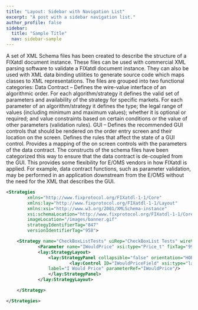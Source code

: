 ```yaml
---
title: "Layout: Sidebar with Navigation List"
excerpt: "A post with a sidebar navigation list."
author_profile: false
sidebar:
  title: "Sample Title"
  nav: sidebar-sample
---
```


A set of XML Schema files has been created to describe the structure of a FIXatdl document instance. These files can be
used with commercial XML parsing software to validate a FIXatdl document instance. They can also be used with XML
data binding utilities to generate source code which maps classes to XML representations. The files are grouped into two
functional categories:
Data Contract – Defines the wire-value interface of an algorithmic order. For each algorithm/strategy it defines
the valid set of parameters and availability of the strategy for specific markets. For each parameter of an
algorithm/strategy it defines the type; the legal range of values (including minimum and maximum values);
whether it is optional or required; and value constraints based on certain conditions or the value of other
parameters (validation rules).
GUI – Defines the recommended GUI controls that should be rendered on the order entry screen and their
location on the screen. Defines the rules that affect the state of a GUI control. Provides a mapping of the on
screen controls with the parameters of the data contract.
The constructs of the schema files have been categorized this way to ensure that the data contract is de-coupled from the
GUI. This provides some flexibility for E/OMS vendors in how FIXatdl is applied. For example, data contract functions,
such as parameter validation, may be performed in an application downstream from the E/OMS without the need for the
XML that describes the GUI.

```xml
<Strategies
        xmlns="http://www.fixprotocol.org/FIXatdl-1-1/Core"
        xmlns:lay="http://www.fixprotocol.org/FIXatdl-1-1/Layout"
        xmlns:xsi="http://www.w3.org/2001/XMLSchema-instance"
        xsi:schemaLocation="http://www.fixprotocol.org/FIXatdl-1-1/Core"
        imageLocation="/images/banner.gif"
        strategyIdentifierTag="847"
        versionIdentifierTag="958">

    <Strategy name="CheckBoxListTests" uiRep="CheckBoxList Tests" wireValue="1" providerID="TEST">
    		<Parameter name="IWouldPrice" xsi:type="Price_t" fixTag="9999" use="optional" minValue="-10" maxValue="100"/>
    		<lay:StrategyLayout>
    			<lay:StrategyPanel collapsible="false" orientation="HORIZONTAL" title="Externally fed FIX_Price value">
    					<lay:Control ID="IWouldPriceField" xsi:type="lay:TextField_t"
                label="I Would Price" parameterRef="IWouldPrice"/>
    			</lay:StrategyPanel>
    		</lay:StrategyLayout>

    </Strategy>

</Strategies>
```

